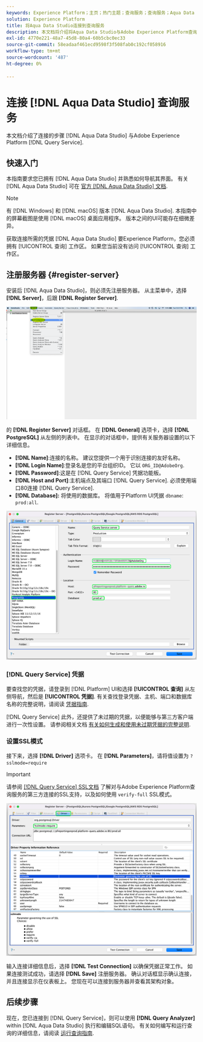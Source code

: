 ```yaml
---
keywords: Experience Platform；主页；热门主题；查询服务；查询服务；Aqua Data Studio;Aqua Data Studio；连接到查询服务；
solution: Experience Platform
title: 将Aqua Data Studio连接到查询服务
description: 本文档将介绍将Aqua Data Studio与Adobe Experience Platform查询服务连接的步骤。
exl-id: 4770e221-48a7-45d8-80a4-60b5cbc0ec33
source-git-commit: 58eadaaf461ecd9598f3f508fab0c192cf058916
workflow-type: tm+mt
source-wordcount: '487'
ht-degree: 0%

---
```


# 连接 [!DNL Aqua Data Studio] 查询服务

本文档介绍了连接的步骤 [!DNL Aqua Data Studio] 与Adobe Experience Platform [!DNL Query Service].

## 快速入门

本指南要求您已拥有 [!DNL Aqua Data Studio] 并熟悉如何导航其界面。 有关 [!DNL Aqua Data Studio] 可在 [官方 [!DNL Aqua Data Studio] 文档](https://www.aquaclusters.com/app/home/project/public/aquadatastudio/wikibook/Documentation21.1/page/0/Aqua-Data-Studio-21-1).

>[!NOTE]
>
>有 [!DNL Windows] 和 [!DNL macOS] 版本 [!DNL Aqua Data Studio]. 本指南中的屏幕截图是使用 [!DNL macOS] 桌面应用程序。 版本之间的UI可能存在细微差异。

获取连接所需的凭据 [!DNL Aqua Data Studio] 要Experience Platform，您必须拥有 [!UICONTROL 查询] 工作区。 如果您当前没有访问 [!UICONTROL 查询] 工作区。

## 注册服务器 {#register-server}

安装后 [!DNL Aqua Data Studio]，则必须先注册服务器。 从主菜单中，选择 **[!DNL Server]**，后跟 **[!DNL Register Server]**.

![“Register Server（注册服务器）”下拉菜单突出显示。](../images/clients/aqua-data-studio/register-server.png)

的 **[!DNL Register Server]** 对话框。 在 **[!DNL General]** 选项卡，选择 **[!DNL PostgreSQL]** 从左侧的列表中。 在显示的对话框中，提供有关服务器设置的以下详细信息。

- **[!DNL Name]**:连接的名称。 建议您提供一个用于识别连接的友好名称。
- **[!DNL Login Name]**:登录名是您的平台组织ID。 它以 `ORG_ID@AdobeOrg`.
- **[!DNL Password]**:这是在 [!DNL Query Service] 凭据功能板。
- **[!DNL Host and Port]**:主机端点及其端口 [!DNL Query Service]. 必须使用端口80连接 [!DNL Query Service].
- **[!DNL Database]:** 将使用的数据库。 将值用于Platform UI凭据 `dbname`: `prod:all`.

![的 [!DNL Aqua Data Studio] “常规”选项卡，其中突出显示了必填输入字段。](../images/clients/aqua-data-studio/register-server-general-tab.png)

### [!DNL Query Service] 凭据

要查找您的凭据，请登录到 [!DNL Platform] UI和选择 **[!UICONTROL 查询]** 从左侧导航，然后是 **[!UICONTROL 凭据]**. 有关查找登录凭据、主机、端口和数据库名称的完整说明，请阅读 [凭据指南](../ui/credentials.md).

[!DNL Query Service] 此外，还提供了未过期的凭据，以便能够与第三方客户端进行一次性设置。 请参阅相关文档 [有关如何生成和使用未过期凭据的完整说明](../ui/credentials.md#non-expiring-credentials).

### 设置SSL模式

接下来，选择 **[!DNL Driver]** 选项卡。 在 **[!DNL Parameters]**，请将值设置为 `?sslmode=require`

>[!IMPORTANT]
>
>请参阅 [[!DNL Query Service] SSL文档](./ssl-modes.md) 了解对与Adobe Experience Platform查询服务的第三方连接的SSL支持，以及如何使用 `verify-full` SSL模式。

![的 [!DNL Aqua Data Studio] “参数”字段突出显示的“驱动程序”选项卡。](../images/clients/aqua-data-studio/register-server-driver-tab.png)

输入连接详细信息后，选择 **[!DNL Test Connection]** 以确保凭据正常工作。 如果连接测试成功，请选择 **[!DNL Save]** 注册服务器。 确认对话框显示确认连接，并且连接显示在仪表板上。 您现在可以连接到服务器并查看其架构对象。

## 后续步骤

现在，您已连接到 [!DNL Query Service]，则可以使用 **[!DNL Query Analyzer]** within [!DNL Aqua Data Studio] 执行和编辑SQL语句。 有关如何编写和运行查询的详细信息，请阅读 [运行查询指南](../best-practices/writing-queries.md).
